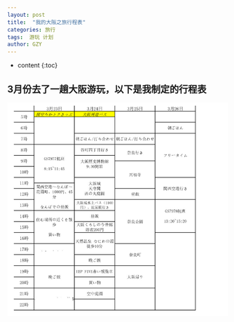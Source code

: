 ```yaml
---
layout: post
title:  "我的大阪之旅行程表"
categories: 旅行
tags:  游玩 计划
author: GZY
---
```


* content
{:toc}

## 3月份去了一趟大阪游玩，以下是我制定的行程表





![大阪行程表](/photo/201803/2018-06-27_13-29-29.jpg)